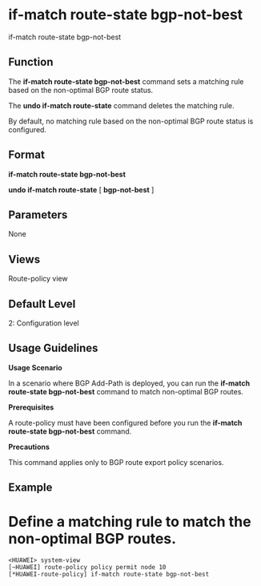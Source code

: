 if-match route-state bgp-not-best
=================================

if-match route-state bgp-not-best

Function
--------



The **if-match route-state bgp-not-best** command sets a matching rule based on the non-optimal BGP route status.

The **undo if-match route-state** command deletes the matching rule.



By default, no matching rule based on the non-optimal BGP route status is configured.


Format
------

**if-match route-state bgp-not-best**

**undo if-match route-state** [ **bgp-not-best** ]


Parameters
----------

None

Views
-----

Route-policy view


Default Level
-------------

2: Configuration level


Usage Guidelines
----------------

**Usage Scenario**



In a scenario where BGP Add-Path is deployed, you can run the **if-match route-state bgp-not-best** command to match non-optimal BGP routes.



**Prerequisites**



A route-policy must have been configured before you run the **if-match route-state bgp-not-best** command.



**Precautions**



This command applies only to BGP route export policy scenarios.




Example
-------

# Define a matching rule to match the non-optimal BGP routes.
```
<HUAWEI> system-view
[~HUAWEI] route-policy policy permit node 10
[*HUAWEI-route-policy] if-match route-state bgp-not-best

```